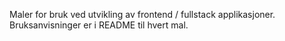 Maler for bruk ved utvikling av frontend / fullstack applikasjoner. Bruksanvisninger er i README til hvert mal.
